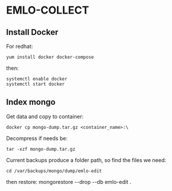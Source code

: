 EMLO-COLLECT
============

Install Docker
--------------
For redhat:

    yum install docker docker-compose

then:

    systemctl enable docker
    systemctl start docker
    
Index mongo
-----------

Get data and copy to container:

    docker cp mongo-dump.tar.gz <container_name>:\

Decompress if needs be:

    tar -xzf mongo-dump.tar.gz

Current backups produce a folder path, so find the files we need:

    cd /var/backups/mongo/dump/emlo-edit

then restore:
  mongorestore --drop --db emlo-edit .
    
